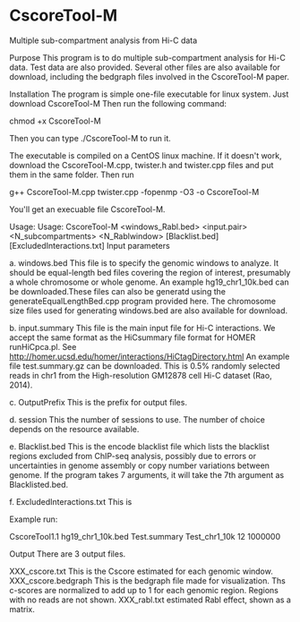 # CscoreTool-M
Multiple sub-compartment analysis from Hi-C data

Purpose
This program is to do multiple sub-compartment analysis for Hi-C data. Test data are also provided. Several other files are also available for download, including the bedgraph files involved in the CscoreTool-M paper.

Installation
The program is simple one-file executable for linux system. Just download CscoreTool-M Then run the following command:

chmod +x CscoreTool-M

Then you can type ./CscoreTool-M to run it.

The executable is compiled on a CentOS linux machine. If it doesn't work, download the CscoreTool-M.cpp, twister.h and twister.cpp files and put them in the same folder. Then run

g++ CscoreTool-M.cpp twister.cpp -fopenmp -O3 -o CscoreTool-M

You'll get an execuable file CscoreTool-M.

Usage: Usage: CscoreTool-M <windows_Rabl.bed> <input.pair> <OutputPrefix> <N_subcompartments> <N_Rablwindow> <session> [Blacklist.bed] [ExcludedInteractions.txt]
Input parameters

a. windows.bed This file is to specify the genomic windows to analyze. It should be equal-length bed files covering the region of interest, presumably a whole chromosome or whole genome. An example hg19_chr1_10k.bed can be downloaded.These files can also be generatd using the generateEqualLengthBed.cpp program provided here. The chromosome size files used for generating windows.bed are also available for download.

b. input.summary This file is the main input file for Hi-C interactions. We accept the same format as the HiCsummary file format for HOMER runHiCpca.pl. See http://homer.ucsd.edu/homer/interactions/HiCtagDirectory.html An example file test.summary.gz can be downloaded. This is 0.5% randomly selected reads in chr1 from the High-resolution GM12878 cell Hi-C dataset (Rao, 2014).

c. OutputPrefix This is the prefix for output files.

d. session This the number of sessions to use. The number of choice depends on the resource available. 

e. Blacklist.bed This is the encode blacklist file which lists the blacklist regions excluded from ChIP-seq analysis, possibly due to errors or uncertainties in genome assembly or copy number variations between genome. If the program takes 7 arguments, it will take the 7th argument as Blacklisted.bed.

f. ExcludedInteractions.txt This is 

Example run:

CscoreTool1.1 hg19_chr1_10k.bed Test.summary Test_chr1_10k 12 1000000

Output
There are 3 output files.

XXX_cscore.txt This is the Cscore estimated for each genomic window. 
XXX_cscore.bedgraph This is the bedgraph file made for visualization. Ths c-scores are normalized to add up to 1 for each genomic region. Regions with no reads are not shown.
XXX_rabl.txt estimated Rabl effect, shown as a matrix.
